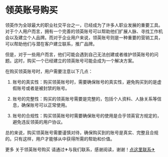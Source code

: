 # 领英账号购买

领英作为全球最大的职业社交平台之一，已经成为了许多人职业发展的重要工具。对于个人用户而言，拥有一个完善的领英账号可以帮助他们扩展人脉、寻找工作机会以及建立个人品牌。而对于企业用户来说，领英账号则是一种重要的营销工具，可以帮助他们与潜在客户建立联系，推广品牌。

但是，对于一些用户而言，他们可能会遇到自己无法创建或者维护领英账号的问题。这时，购买一个已经建立的领英账号可能会成为一个解决方案。

在购买领英账号时，用户需要注意以下几点：

1. 账号的真实性：购买领英账号时，需要确保账号的真实性，避免购买到的是虚假账号或者是被封禁的账号。

2. 账号的完整性：购买的领英账号需要是完整的，包括个人资料、人脉关系等信息，确保账号可以正常使用。

3. 账号的合规性：购买领英账号时需要确保账号的使用是合乎领英官方规定的，避免违反领英的用户协议。

总的来说，购买领英账号需要谨慎对待，确保购买到的账号是真实、完整且合规的。只有这样，用户才能够从中获得所需的帮助和价值。

更多 关于领英账号购买 请通过✈与我们联系，感谢阅读，谢谢！[点这里联系✈](https://abc.k02.cc)